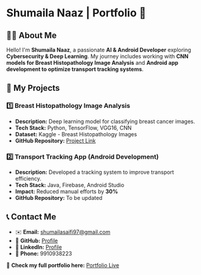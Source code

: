 # Shumaila Naaz | Portfolio 🚀  

## 👩‍💻 About Me  
Hello! I'm **Shumaila Naaz**, a passionate **AI & Android Developer** exploring **Cybersecurity & Deep Learning**. My journey includes working with **CNN models for Breast Histopathology Image Analysis** and **Android app development to optimize transport tracking systems**.  

## 🔬 My Projects  
### 1️⃣ Breast Histopathology Image Analysis  
- **Description:** Deep learning model for classifying breast cancer images.  
- **Tech Stack:** Python, TensorFlow, VGG16, CNN  
- **Dataset:** Kaggle - Breast Histopathology Images  
- **GitHub Repository:** [Project Link](https://github.com/shumailasaifi/breast-histopathology-deep-learning)  

### 2️⃣ Transport Tracking App (Android Development)  
- **Description:** Developed a tracking system to improve transport efficiency.  
- **Tech Stack:** Java, Firebase, Android Studio  
- **Impact:** Reduced manual efforts by **30%**  
- **GitHub Repository:** To be updated  

## 📞 Contact Me  
- ✉️ **Email:** [shumailasaifi97@gmail.com](mailto:shumailasaifi97@gmail.com)  
- 🔗 **GitHub:** [Profile](https://github.com/shumailasaifi)  
- 💼 **LinkedIn:** [Profile](https://www.linkedin.com/in/shumaila-naaz-saifi97/)  
- 📱 **Phone:** 9910938223  

🌟 **Check my full portfolio here:** [Portfolio Live](https://shumailasaifi.github.io/portfolio-website/)  
